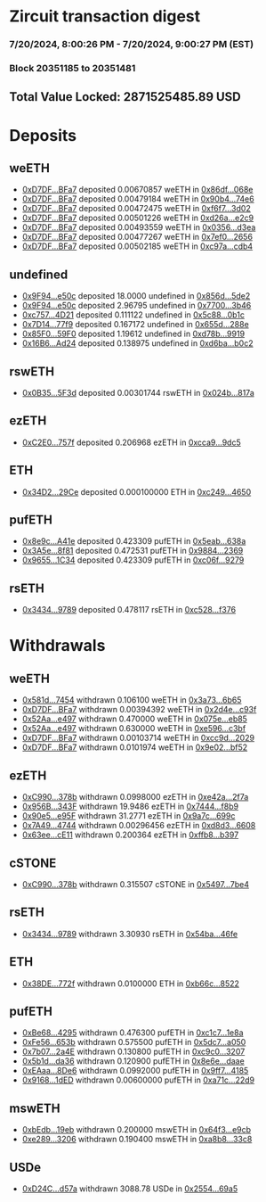 # Zircuit transaction digest
### 7/20/2024, 8:00:26 PM - 7/20/2024, 9:00:27 PM (EST)
### Block 20351185 to 20351481

## Total Value Locked: 2871525485.89 USD

# Deposits
## weETH
- [0xD7DF...BFa7](https://etherscan.io/address/0xD7DF7E085214743530afF339aFC420c7c720BFa7) deposited 0.00670857 weETH in [0x86df...068e](https://etherscan.io/tx/0xD7DF7E085214743530afF339aFC420c7c720BFa7)
- [0xD7DF...BFa7](https://etherscan.io/address/0xD7DF7E085214743530afF339aFC420c7c720BFa7) deposited 0.00479184 weETH in [0x90b4...74e6](https://etherscan.io/tx/0xD7DF7E085214743530afF339aFC420c7c720BFa7)
- [0xD7DF...BFa7](https://etherscan.io/address/0xD7DF7E085214743530afF339aFC420c7c720BFa7) deposited 0.00472475 weETH in [0xf6f7...3d02](https://etherscan.io/tx/0xD7DF7E085214743530afF339aFC420c7c720BFa7)
- [0xD7DF...BFa7](https://etherscan.io/address/0xD7DF7E085214743530afF339aFC420c7c720BFa7) deposited 0.00501226 weETH in [0xd26a...e2c9](https://etherscan.io/tx/0xD7DF7E085214743530afF339aFC420c7c720BFa7)
- [0xD7DF...BFa7](https://etherscan.io/address/0xD7DF7E085214743530afF339aFC420c7c720BFa7) deposited 0.00493559 weETH in [0x0356...d3ea](https://etherscan.io/tx/0xD7DF7E085214743530afF339aFC420c7c720BFa7)
- [0xD7DF...BFa7](https://etherscan.io/address/0xD7DF7E085214743530afF339aFC420c7c720BFa7) deposited 0.00477267 weETH in [0x7ef0...2656](https://etherscan.io/tx/0xD7DF7E085214743530afF339aFC420c7c720BFa7)
- [0xD7DF...BFa7](https://etherscan.io/address/0xD7DF7E085214743530afF339aFC420c7c720BFa7) deposited 0.00502185 weETH in [0xc97a...cdb4](https://etherscan.io/tx/0xD7DF7E085214743530afF339aFC420c7c720BFa7)
## undefined
- [0x9F94...e50c](https://etherscan.io/address/0x9F94BC68a3e626Bfab41813B6C0D1f801f28e50c) deposited 18.0000 undefined in [0x856d...5de2](https://etherscan.io/tx/0x9F94BC68a3e626Bfab41813B6C0D1f801f28e50c)
- [0x9F94...e50c](https://etherscan.io/address/0x9F94BC68a3e626Bfab41813B6C0D1f801f28e50c) deposited 2.96795 undefined in [0x7700...3b46](https://etherscan.io/tx/0x9F94BC68a3e626Bfab41813B6C0D1f801f28e50c)
- [0xc757...4D21](https://etherscan.io/address/0xc757282690d46b79Ddfeee49155419b313494D21) deposited 0.111122 undefined in [0x5c88...0b1c](https://etherscan.io/tx/0xc757282690d46b79Ddfeee49155419b313494D21)
- [0x7D14...77f9](https://etherscan.io/address/0x7D1454f613261A7F5bc5A40CB4a9637d771877f9) deposited 0.167172 undefined in [0x655d...288e](https://etherscan.io/tx/0x7D1454f613261A7F5bc5A40CB4a9637d771877f9)
- [0x85F0...59F0](https://etherscan.io/address/0x85F07929047Ce933BEFcc46e0ac59B24154359F0) deposited 1.19612 undefined in [0xd78b...9919](https://etherscan.io/tx/0x85F07929047Ce933BEFcc46e0ac59B24154359F0)
- [0x16B6...Ad24](https://etherscan.io/address/0x16B611F000d1C532e889Fd46cdca5b6E3bf4Ad24) deposited 0.138975 undefined in [0xd6ba...b0c2](https://etherscan.io/tx/0x16B611F000d1C532e889Fd46cdca5b6E3bf4Ad24)
## rswETH
- [0x0B35...5F3d](https://etherscan.io/address/0x0B35234f93Db05a3290658CCd5cf7e7D0E125F3d) deposited 0.00301744 rswETH in [0x024b...817a](https://etherscan.io/tx/0x0B35234f93Db05a3290658CCd5cf7e7D0E125F3d)
## ezETH
- [0xC2E0...757f](https://etherscan.io/address/0xC2E0B15F3DD6a0e712579723e71a7AA56835757f) deposited 0.206968 ezETH in [0xcca9...9dc5](https://etherscan.io/tx/0xC2E0B15F3DD6a0e712579723e71a7AA56835757f)
## ETH
- [0x34D2...29Ce](https://etherscan.io/address/0x34D2AC3B0b8483a77E982c924CD71Cf0E72429Ce) deposited 0.000100000 ETH in [0xc249...4650](https://etherscan.io/tx/0x34D2AC3B0b8483a77E982c924CD71Cf0E72429Ce)
## pufETH
- [0x8e9c...A41e](https://etherscan.io/address/0x8e9cF679e89Ed8065B1224685F53F360c79CA41e) deposited 0.423309 pufETH in [0x5eab...638a](https://etherscan.io/tx/0x8e9cF679e89Ed8065B1224685F53F360c79CA41e)
- [0x3A5e...8f81](https://etherscan.io/address/0x3A5e6199537c87b56313b8a40f5668db8f528f81) deposited 0.472531 pufETH in [0x9884...2369](https://etherscan.io/tx/0x3A5e6199537c87b56313b8a40f5668db8f528f81)
- [0x9655...1C34](https://etherscan.io/address/0x96555DD075De943A3A66e6739bC2Fdb06fAe1C34) deposited 0.423309 pufETH in [0xc06f...9279](https://etherscan.io/tx/0x96555DD075De943A3A66e6739bC2Fdb06fAe1C34)
## rsETH
- [0x3434...9789](https://etherscan.io/address/0x34349c5569e7B846c3558961552D2202760A9789) deposited 0.478117 rsETH in [0xc528...f376](https://etherscan.io/tx/0x34349c5569e7B846c3558961552D2202760A9789)
# Withdrawals
## weETH
- [0x581d...7454](https://etherscan.io/address/0x581dC08CeA107C88E34e04EaF52f0c7A2A1e7454) withdrawn 0.106100 weETH in [0x3a73...6b65](https://etherscan.io/tx/0x581dC08CeA107C88E34e04EaF52f0c7A2A1e7454)
- [0xD7DF...BFa7](https://etherscan.io/address/0xD7DF7E085214743530afF339aFC420c7c720BFa7) withdrawn 0.00394392 weETH in [0x2d4e...c93f](https://etherscan.io/tx/0xD7DF7E085214743530afF339aFC420c7c720BFa7)
- [0x52Aa...e497](https://etherscan.io/address/0x52Aa899454998Be5b000Ad077a46Bbe360F4e497) withdrawn 0.470000 weETH in [0x075e...eb85](https://etherscan.io/tx/0x52Aa899454998Be5b000Ad077a46Bbe360F4e497)
- [0x52Aa...e497](https://etherscan.io/address/0x52Aa899454998Be5b000Ad077a46Bbe360F4e497) withdrawn 0.630000 weETH in [0xe596...c3bf](https://etherscan.io/tx/0x52Aa899454998Be5b000Ad077a46Bbe360F4e497)
- [0xD7DF...BFa7](https://etherscan.io/address/0xD7DF7E085214743530afF339aFC420c7c720BFa7) withdrawn 0.00103714 weETH in [0xcc9d...2029](https://etherscan.io/tx/0xD7DF7E085214743530afF339aFC420c7c720BFa7)
- [0xD7DF...BFa7](https://etherscan.io/address/0xD7DF7E085214743530afF339aFC420c7c720BFa7) withdrawn 0.0101974 weETH in [0x9e02...bf52](https://etherscan.io/tx/0xD7DF7E085214743530afF339aFC420c7c720BFa7)
## ezETH
- [0xC990...378b](https://etherscan.io/address/0xC9909df08b4Fd56aBD998b2C3abFF54Af0C9378b) withdrawn 0.0998000 ezETH in [0xe42a...2f7a](https://etherscan.io/tx/0xC9909df08b4Fd56aBD998b2C3abFF54Af0C9378b)
- [0x956B...343F](https://etherscan.io/address/0x956BefD0d3c8dc001F9a61C741d0eF1d4E62343F) withdrawn 19.9486 ezETH in [0x7444...f8b9](https://etherscan.io/tx/0x956BefD0d3c8dc001F9a61C741d0eF1d4E62343F)
- [0x90e5...e95F](https://etherscan.io/address/0x90e5193D7D924A96808D33B77F6269845D5fe95F) withdrawn 31.2771 ezETH in [0x9a7c...699c](https://etherscan.io/tx/0x90e5193D7D924A96808D33B77F6269845D5fe95F)
- [0x7A49...4744](https://etherscan.io/address/0x7A493Be5c2ce014cD049Bf178a1ac0Db1B434744) withdrawn 0.00296456 ezETH in [0xd8d3...6608](https://etherscan.io/tx/0x7A493Be5c2ce014cD049Bf178a1ac0Db1B434744)
- [0x63ee...cE11](https://etherscan.io/address/0x63ee497F95Ab99e41a1752fe49c246f6aC9DcE11) withdrawn 0.200364 ezETH in [0xffb8...b397](https://etherscan.io/tx/0x63ee497F95Ab99e41a1752fe49c246f6aC9DcE11)
## cSTONE
- [0xC990...378b](https://etherscan.io/address/0xC9909df08b4Fd56aBD998b2C3abFF54Af0C9378b) withdrawn 0.315507 cSTONE in [0x5497...7be4](https://etherscan.io/tx/0xC9909df08b4Fd56aBD998b2C3abFF54Af0C9378b)
## rsETH
- [0x3434...9789](https://etherscan.io/address/0x34349c5569e7B846c3558961552D2202760A9789) withdrawn 3.30930 rsETH in [0x54ba...46fe](https://etherscan.io/tx/0x34349c5569e7B846c3558961552D2202760A9789)
## ETH
- [0x38DE...772f](https://etherscan.io/address/0x38DE408F17866f8755b9e9fe2b91B3A5AF2D772f) withdrawn 0.0100000 ETH in [0xb66c...8522](https://etherscan.io/tx/0x38DE408F17866f8755b9e9fe2b91B3A5AF2D772f)
## pufETH
- [0xBe68...4295](https://etherscan.io/address/0xBe685637fC83061118d17715b92c8399cc014295) withdrawn 0.476300 pufETH in [0xc1c7...1e8a](https://etherscan.io/tx/0xBe685637fC83061118d17715b92c8399cc014295)
- [0xFe56...653b](https://etherscan.io/address/0xFe563825BB45C83f999D7483964A532eF5A4653b) withdrawn 0.575500 pufETH in [0x5dc7...a050](https://etherscan.io/tx/0xFe563825BB45C83f999D7483964A532eF5A4653b)
- [0x7b07...2a4E](https://etherscan.io/address/0x7b0762A4C12cb21a7142d9F462fF90F0d4322a4E) withdrawn 0.130800 pufETH in [0xc9c0...3207](https://etherscan.io/tx/0x7b0762A4C12cb21a7142d9F462fF90F0d4322a4E)
- [0x5b1d...da36](https://etherscan.io/address/0x5b1dc92B96222E400A740434C98D55525a65da36) withdrawn 0.120900 pufETH in [0x8e6e...daae](https://etherscan.io/tx/0x5b1dc92B96222E400A740434C98D55525a65da36)
- [0xEAaa...8De6](https://etherscan.io/address/0xEAaa569c98cf86Af41e8a1Eb047c1e94262F8De6) withdrawn 0.0992000 pufETH in [0x9ff7...4185](https://etherscan.io/tx/0xEAaa569c98cf86Af41e8a1Eb047c1e94262F8De6)
- [0x9168...1dED](https://etherscan.io/address/0x9168b05B34f2B7Cd148E91E518b32B2bd4b11dED) withdrawn 0.00600000 pufETH in [0xa71c...22d9](https://etherscan.io/tx/0x9168b05B34f2B7Cd148E91E518b32B2bd4b11dED)
## mswETH
- [0xbEdb...19eb](https://etherscan.io/address/0xbEdb60A1c47D064F40B3DF8ADc92dC152c1219eb) withdrawn 0.200000 mswETH in [0x64f3...e9cb](https://etherscan.io/tx/0xbEdb60A1c47D064F40B3DF8ADc92dC152c1219eb)
- [0xe289...3206](https://etherscan.io/address/0xe289eEA2B9e76aeb0343c264EF68f0f761b93206) withdrawn 0.190400 mswETH in [0xa8b8...33c8](https://etherscan.io/tx/0xe289eEA2B9e76aeb0343c264EF68f0f761b93206)
## USDe
- [0xD24C...d57a](https://etherscan.io/address/0xD24Cfe2d0fa81369ca6291c28ac5426e16B6d57a) withdrawn 3088.78 USDe in [0x2554...69a5](https://etherscan.io/tx/0xD24Cfe2d0fa81369ca6291c28ac5426e16B6d57a)
